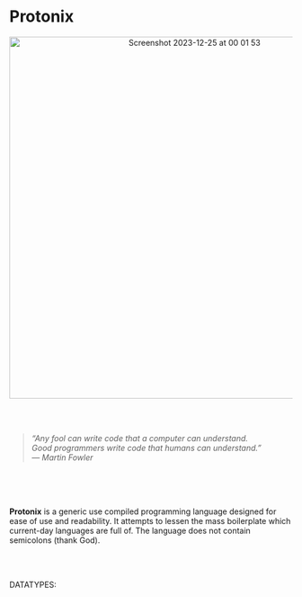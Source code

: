 # Protonix

<p align="center"> <img width="643" alt="Screenshot 2023-12-25 at 00 01 53" src="https://github.com/CatX711/Protonix/assets/104099162/1a9dfe3e-9558-421d-930f-0c05fd6d4544"> </p>

<br />
<br />

>*“Any fool can write code that a computer can understand. <br />
>Good programmers write code that humans can understand.”* <br />
>*― Martin Fowler*


<br />
<br />
<br />

**Protonix** is a generic use compiled programming language designed for ease of use and readability. It attempts to lessen the mass boilerplate which current-day languages are full of. The language does not contain semicolons (thank God).

<br />
<br />


DATATYPES:



<!--
Syntax test
```rs
include stdio

main :: (){
    print("Hello from the Protonix Compiler!")
}
```
-->
